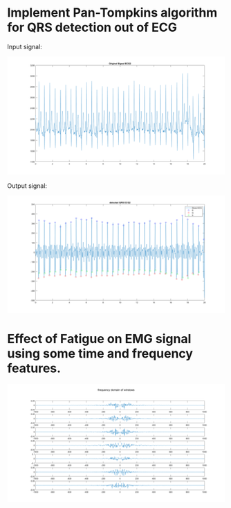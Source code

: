 # Implement Pan-Tompkins algorithm for QRS detection out of ECG

Input signal:

![Pan-in](./8.png)


Output signal:

![Pan-out](./10.png)


# Effect of Fatigue on EMG signal using some time and frequency features.
 

![Fatigue-freq](./23.png)